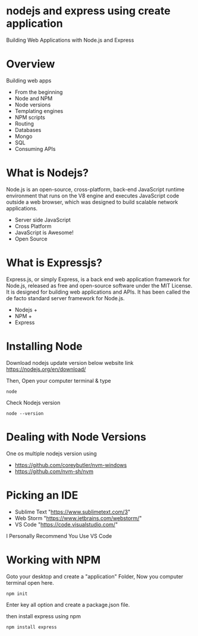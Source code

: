 # nodejs and express using create application
Building Web Applications with Node.js and Express

# Overview
Building web apps
- From the beginning
- Node and NPM
- Node versions
- Templating engines
- NPM scripts
- Routing
- Databases
 - Mongo
 - SQL
- Consuming APIs 

# What is Nodejs?
Node.js is an open-source, cross-platform, back-end JavaScript runtime environment that runs on the V8 engine and executes JavaScript code outside a web browser, which was designed to build scalable network applications.

- Server side JavaScript
- Cross Platform
- JavaScript is Awesome!
- Open Source

# What is Expressjs?
Express.js, or simply Express, is a back end web application framework for Node.js, released as free and open-source software under the MIT License. It is designed for building web applications and APIs. It has been called the de facto standard server framework for Node.js.

- Nodejs +
- NPM +
- Express

# Installing Node
Download nodejs update version below website link
https://nodejs.org/en/download/

Then, Open your computer terminal & type
```
node
```

Check Nodejs version
```
node --version
```

# Dealing with Node Versions
One os multiple nodejs version using
- https://github.com/coreybutler/nvm-windows
- https://github.com/nvm-sh/nvm

# Picking an IDE
- Sublime Text "https://www.sublimetext.com/3"
- Web Storm "https://www.jetbrains.com/webstorm/"
- VS Code "https://code.visualstudio.com/"

I Personally Recommend You Use VS Code

# Working with NPM
Goto your desktop and create a "application" Folder, Now you computer terminal open here.
```
npm init
```
Enter key all option and create a package.json file.

then install express using npm

```
npm install express
```